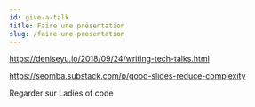 ```yaml
---
id: give-a-talk
title: Faire une présentation
slug: /faire-une-presentation
---
```


https://deniseyu.io/2018/09/24/writing-tech-talks.html

https://seomba.substack.com/p/good-slides-reduce-complexity 

Regarder sur Ladies of code
